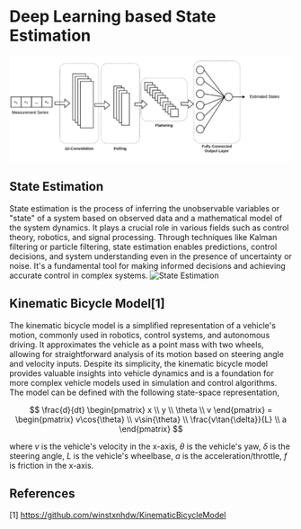# Deep Learning based State Estimation    
![Neural Network](./doc/cnn.png)

## State Estimation    
State estimation is the process of inferring the unobservable variables or "state" of a system based on observed data and a mathematical model of the system dynamics. It plays a crucial role in various fields such as control theory, robotics, and signal processing. Through techniques like Kalman filtering or particle filtering, state estimation enables predictions, control decisions, and system understanding even in the presence of uncertainty or noise. It's a fundamental tool for making informed decisions and achieving accurate control in complex systems.
![State Estimation](./doc/animation.gif)

## Kinematic Bicycle Model[1]    
The kinematic bicycle model is a simplified representation of a vehicle's motion, commonly used in robotics, control systems, and autonomous driving. It approximates the vehicle as a point mass with two wheels, allowing for straightforward analysis of its motion based on steering angle and velocity inputs. Despite its simplicity, the kinematic bicycle model provides valuable insights into vehicle dynamics and is a foundation for more complex vehicle models used in simulation and control algorithms.    
The model can be defined with the following state-space representation,

$$
\frac{d}{dt}
\begin{pmatrix}
x \\
y \\
\theta \\
v
\end{pmatrix} =
\begin{pmatrix}
v\cos{\theta} \\
v\sin{\theta} \\
\frac{v\tan{\delta}}{L} \\
a
\end{pmatrix}
$$

where $v$ is the vehicle's velocity in the x-axis, $\theta$ is the vehicle's yaw, $\delta$ is the steering angle, $L$ is the vehicle's wheelbase, $a$ is the acceleration/throttle, $f$ is friction in the x-axis.



## References
[1] https://github.com/winstxnhdw/KinematicBicycleModel
